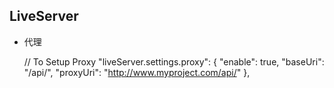 ## LiveServer

- 代理
    
    // To Setup Proxy
    "liveServer.settings.proxy": {
        "enable": true,
        "baseUri": "/api/",
        "proxyUri": "http://www.myproject.com/api/"
    },